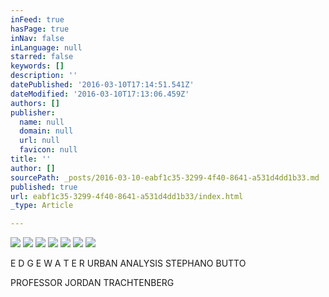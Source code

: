 ```yaml
---
inFeed: true
hasPage: true
inNav: false
inLanguage: null
starred: false
keywords: []
description: ''
datePublished: '2016-03-10T17:14:51.541Z'
dateModified: '2016-03-10T17:13:06.459Z'
authors: []
publisher:
  name: null
  domain: null
  url: null
  favicon: null
title: ''
author: []
sourcePath: _posts/2016-03-10-eabf1c35-3299-4f40-8641-a531d4dd1b33.md
published: true
url: eabf1c35-3299-4f40-8641-a531d4dd1b33/index.html
_type: Article

---
```

![](https://the-grid-user-content.s3-us-west-2.amazonaws.com/22a70f2b-f9fc-4ec4-86dd-a915c147abb3.jpg)
![](https://the-grid-user-content.s3-us-west-2.amazonaws.com/ec95f657-7088-42b4-a924-c14b8f384188.jpg)
![](https://the-grid-user-content.s3-us-west-2.amazonaws.com/c9d50374-5516-4010-a24f-09901459eefb.jpg)
![](https://the-grid-user-content.s3-us-west-2.amazonaws.com/e6d4c275-c201-4d16-86a6-d0dbdfe120d6.jpg)
![](https://the-grid-user-content.s3-us-west-2.amazonaws.com/8d640844-f9db-4f86-8f51-dd833b833c7f.jpg)
![](https://the-grid-user-content.s3-us-west-2.amazonaws.com/7841e54f-94c5-4c5e-991d-d1b61fdc704c.jpg)
![](https://the-grid-user-content.s3-us-west-2.amazonaws.com/831db8e0-4574-438d-99b0-aec98717933a.jpg)

E D G E W A T E R URBAN ANALYSIS
STEPHANO BUTTO

PROFESSOR JORDAN TRACHTENBERG